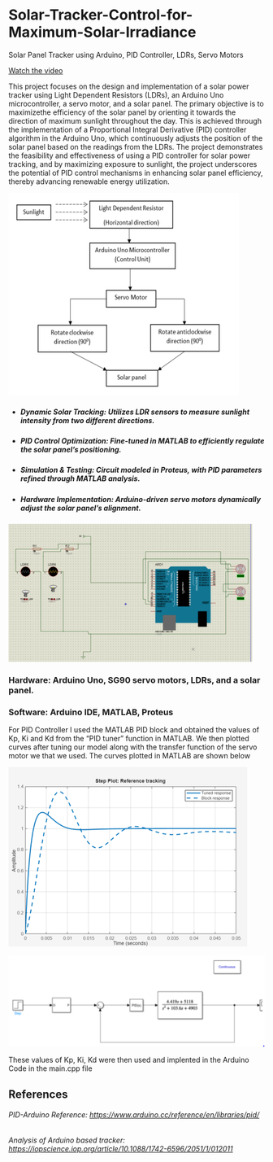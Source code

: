 # Solar-Tracker-Control-for-Maximum-Solar-Irradiance
Solar Panel Tracker using Arduino, PID Controller, LDRs, Servo Motors

[Watch the video](solarTracker.mp4)

This project focuses on the design and implementation of a solar power tracker using Light Dependent Resistors (LDRs), an Arduino Uno microcontroller, a servo motor, and a solar panel. The primary objective is to maximizethe efficiency of the solar panel by orienting it towards the direction of maximum sunlight throughout the day. This is achieved through the implementation of a Proportional Integral Derivative (PID) controller algorithm in the Arduino Uno, which continuously adjusts the position of the solar panel based on the readings from the LDRs. The project demonstrates the feasibility and effectiveness of using a PID controller for solar power tracking, and by maximizing exposure to sunlight, the project underscores the potential of PID control mechanisms in enhancing solar panel efficiency, thereby advancing renewable energy utilization.

![BlockDiagram](SolarTracker.PNG)

- ##### **Dynamic Solar Tracking:** Utilizes LDR sensors to measure sunlight intensity from two different directions. #####  
- ##### **PID Control Optimization:** Fine-tuned in MATLAB to efficiently regulate the solar panel’s positioning.  #####
- ##### **Simulation & Testing:** Circuit modeled in Proteus, with PID parameters refined through MATLAB analysis. ##### 
- ##### **Hardware Implementation:** Arduino-driven servo motors dynamically adjust the solar panel’s alignment. #####

![Proteus Simulation](proteussim.PNG)

### Hardware: Arduino Uno, SG90 servo motors, LDRs, and a solar panel. ###
### Software: Arduino IDE, MATLAB, Proteus ###

For PID Controller I used the MATLAB PID block and obtained the values of Kp, Ki and Kd from the “PID tuner” function in MATLAB. We then plotted curves after tuning our model along with the transfer function of the servo motor we that we used. The curves plotted in MATLAB are shown below

![MATLAB](matlab.PNG)

![Simulink](simulink.PNG)

These values of Kp, Ki, Kd were then used and implented in the Arduino Code in the main.cpp file

## References ##
###### PID-Arduino Reference: https://www.arduino.cc/reference/en/libraries/pid/ ######
###### Analysis of Arduino based tracker: https://iopscience.iop.org/article/10.1088/1742-6596/2051/1/012011 #####



